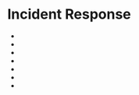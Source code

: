 # Incident Response

* [](why-do-we-do-incident-response)
* [](a-short-introduction-to-writing-incident-response-playbooks)
* [](what-role-does-incident-handling-play-when-a-cyber-attack-occurs)
* [](what-is-an-incident-response-toolkit)
* [](pre-incident-preparation-for-a-smoother-incident-response-process)
* [](what-will-i-do-as-an-incident-responder)
* [](common-methods-an-adversary-may-adopt-to-cover-their-tracks)
